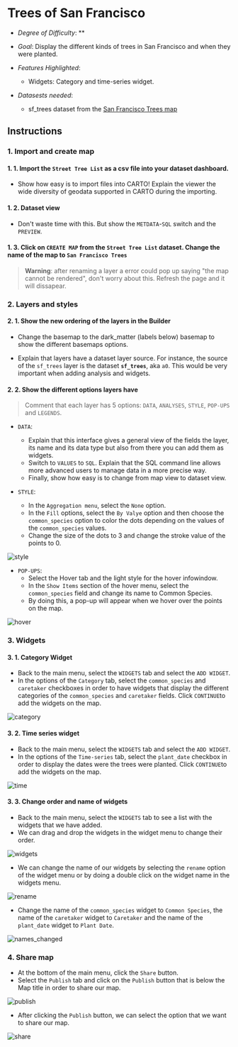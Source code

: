 # Trees of San Francisco

* *Degree of Difficulty*: **

* *Goal*: Display the different kinds of trees in San Francisco and when they were planted.

* *Features Highlighted*:
	* Widgets: Category and time-series widget. 

* *Datasests needed*:
	* sf_trees dataset from the [San Francisco Trees map](https://team.carto.com/u/builder-demo/viz/10be49bc-6683-466e-8cbe-c11d4ef4aa95/public_map)
	

## Instructions

### 1. Import and create map

#### 1. 1. Import the ``Street Tree List`` as a csv file into your dataset dashboard.

* Show how easy is to import files into CARTO! Explain the viewer the wide diversity of geodata supported in CARTO during the importing.

#### 1. 2. Dataset view

* Don't waste time with this. But show the `METDATA`-`SQL` switch and the `PREVIEW`.

#### 1. 3. Click on ``CREATE MAP`` from the ``Street Tree List`` dataset. Change the name of the map to ``San Francisco Trees``

> **Warning**: after renaming a layer a error could pop up saying "the map cannot be rendered", don't worry about this. Refresh the page and it will dissapear.



### 2. Layers and styles

#### 2. 1. Show the new ordering of the layers in the Builder

* Change the basemap to the dark_matter (labels below) basemap to show the different basemaps options.

* Explain that layers have a dataset layer source. For instance, the source of the ``sf_trees`` layer is the dataset **``sf_trees``**, aka ``a0``. This would be very important when adding analysis and widgets. 

#### 2. 2. Show the different options layers have

> Comment that each layer has 5 options: `DATA`, `ANALYSES`, `STYLE`, `POP-UPS` and `LEGENDS`.

* `DATA`: 
  * Explain that this interface gives a general view of the fields the layer, its name and its data type but also from there you can add them as widgets. 
  * Switch to `VALUES` to `SQL`. Explain that the SQL command line allows more advanced users to manage data in a more precise way.
  * Finally, show how easy is to change from map view to dataset view.

* `STYLE`:
  * In the ``Aggregation menu``, select the ``None`` option.
  * In the ``Fill`` options, select the ``By Valye`` option and then choose the ``common_species`` option to color the dots depending on the values of the ``common_species`` values.
  * Change the size of the dots to 3 and change the stroke value of the points to 0.

![style](https://cloud.githubusercontent.com/assets/11177693/17486997/4718a482-5d93-11e6-838f-0865c1b57385.png)


* `POP-UPS`:
  * Select the Hover tab and the light style for the hover infowindow.
  * In the ``Show Items`` section of the hover menu, select the ``common_species`` field and change its name to Common Species.
  * By doing this, a pop-up will appear when we hover over the points on the map.

![hover](https://cloud.githubusercontent.com/assets/11177693/17486993/420e9e24-5d93-11e6-8a94-7b9dd9b90aa2.png)



### 3. Widgets

#### 3. 1. Category Widget

* Back to the main menu, select the ``WIDGETS`` tab and select the ``ADD WIDGET``. 
* In the options of the ``Category`` tab, select the ``common_species`` and ``caretaker`` checkboxes in order to have widgets that display the different categories of the ``common_species`` and ``caretaker`` fields. Click ``CONTINUE``to add the widgets on the map.

![category](https://cloud.githubusercontent.com/assets/11177693/17486990/3d021a32-5d93-11e6-9ad0-7bae2f8d787a.png)


#### 3. 2. Time series widget

* Back to the main menu, select the ``WIDGETS`` tab and select the ``ADD WIDGET``. 
* In the options of the ``Time-series`` tab, select the ``plant_date`` checkbox in order to display the dates were the trees were planted. Click ``CONTINUE``to add the widgets on the map.

![time](https://cloud.githubusercontent.com/assets/11177693/17486985/385eb94a-5d93-11e6-8b00-6ab790c97d5f.png)


#### 3. 3. Change order and name of widgets

* Back to the main menu, select the ``WIDGETS`` tab to see a list with the widgets that we have added. 
* We can drag and drop the widgets in the widget menu to change their order.

![widgets](https://cloud.githubusercontent.com/assets/11177693/17486975/33b7c92c-5d93-11e6-8037-c25cc3272bc0.png)


* We can change the name of our widgets by selecting the ``rename`` option of the widget menu or by doing a double click on the widget name in the widgets menu. 

![rename](https://cloud.githubusercontent.com/assets/11177693/17486968/2f02e06a-5d93-11e6-931c-e8e237a1969e.png)


* Change the name of the ``common_species`` widget to ``Common Species``, the name of the ``caretaker`` widget to ``Caretaker`` and the name of the ``plant_date`` widget to ``Plant Date``.

![names_changed](https://cloud.githubusercontent.com/assets/11177693/17486963/2ad66318-5d93-11e6-824b-f6ad8e1875a8.png)



### 4. Share map

* At the bottom of the main menu, click the ``Share`` button.
* Select the ``Publish`` tab and click on the ``Publish`` button that is below the Map title in order to share our map.

![publish](https://cloud.githubusercontent.com/assets/11177693/17486954/2471f492-5d93-11e6-8ca9-6be7d27d0a2c.png)


* After clicking the ``Publish`` button, we can select the option that we want to share our map.

![share](https://cloud.githubusercontent.com/assets/11177693/17486948/1d60b120-5d93-11e6-9d74-af8ca56667c9.png)
